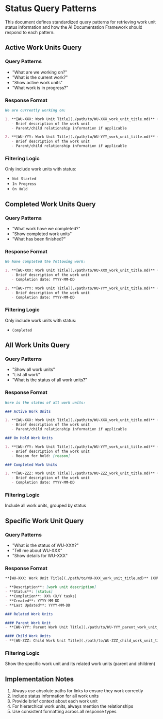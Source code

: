 # Status Query Patterns

This document defines standardized query patterns for retrieving work unit status information and how the AI Documentation Framework should respond to each pattern.

## Active Work Units Query

### Query Patterns
- "What are we working on?"
- "What is the current work?"
- "Show active work units"
- "What work is in progress?"

### Response Format
```markdown
We are currently working on:

1. **[WU-XXX: Work Unit Title](./path/to/WU-XXX_work_unit_title.md)** (XX% complete, In Progress)
   - Brief description of the work unit
   - Parent/child relationship information if applicable

2. **[WU-YYY: Work Unit Title](./path/to/WU-YYY_work_unit_title.md)** (XX% complete, In Progress)
   - Brief description of the work unit
   - Parent/child relationship information if applicable
```

### Filtering Logic
Only include work units with status:
- `Not Started`
- `In Progress`
- `On Hold`

## Completed Work Units Query

### Query Patterns
- "What work have we completed?"
- "Show completed work units"
- "What has been finished?"

### Response Format
```markdown
We have completed the following work:

1. **[WU-XXX: Work Unit Title](./path/to/WU-XXX_work_unit_title.md)** (100% complete, Completed)
   - Brief description of the work unit
   - Completion date: YYYY-MM-DD

2. **[WU-YYY: Work Unit Title](./path/to/WU-YYY_work_unit_title.md)** (100% complete, Completed)
   - Brief description of the work unit
   - Completion date: YYYY-MM-DD
```

### Filtering Logic
Only include work units with status:
- `Completed`

## All Work Units Query

### Query Patterns
- "Show all work units"
- "List all work"
- "What is the status of all work units?"

### Response Format
```markdown
Here is the status of all work units:

### Active Work Units

1. **[WU-XXX: Work Unit Title](./path/to/WU-XXX_work_unit_title.md)** (XX% complete, In Progress)
   - Brief description of the work unit
   - Parent/child relationship information if applicable

### On Hold Work Units

1. **[WU-YYY: Work Unit Title](./path/to/WU-YYY_work_unit_title.md)** (XX% complete, On Hold)
   - Brief description of the work unit
   - Reason for hold: [reason]

### Completed Work Units

1. **[WU-ZZZ: Work Unit Title](./path/to/WU-ZZZ_work_unit_title.md)** (100% complete, Completed)
   - Brief description of the work unit
   - Completion date: YYYY-MM-DD
```

### Filtering Logic
Include all work units, grouped by status

## Specific Work Unit Query

### Query Patterns
- "What is the status of WU-XXX?"
- "Tell me about WU-XXX"
- "Show details for WU-XXX"

### Response Format
```markdown
**[WU-XXX: Work Unit Title](./path/to/WU-XXX_work_unit_title.md)** (XX% complete, Status)

- **Description**: [work unit description]
- **Status**: [status]
- **Completion**: XX% (X/Y tasks)
- **Created**: YYYY-MM-DD
- **Last Updated**: YYYY-MM-DD

### Related Work Units

#### Parent Work Unit
- **[WU-YYY: Parent Work Unit Title](./path/to/WU-YYY_parent_work_unit_title.md)** (XX% complete, Status)

#### Child Work Units
- **[WU-ZZZ: Child Work Unit Title](./path/to/WU-ZZZ_child_work_unit_title.md)** (XX% complete, Status)
```

### Filtering Logic
Show the specific work unit and its related work units (parent and children)

## Implementation Notes

1. Always use absolute paths for links to ensure they work correctly
2. Include status information for all work units
3. Provide brief context about each work unit
4. For hierarchical work units, always mention the relationships
5. Use consistent formatting across all response types
